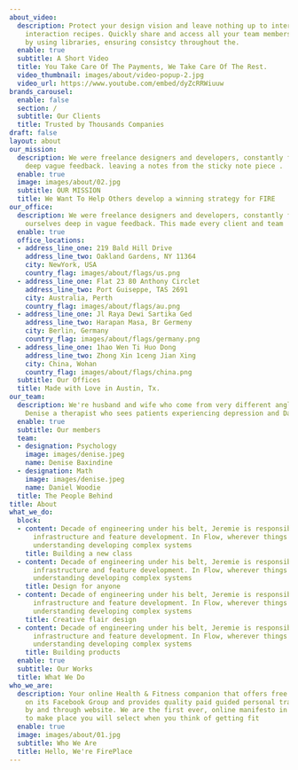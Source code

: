 ```yaml
---
about_video:
  description: Protect your design vision and leave nothing up to interpretation with
    interaction recipes. Quickly share and access all your team members interactions
    by using libraries, ensuring consistcy throughout the.
  enable: true
  subtitle: A Short Video
  title: You Take Care Of The Payments, We Take Care Of The Rest.
  video_thumbnail: images/about/video-popup-2.jpg
  video_url: https://www.youtube.com/embed/dyZcRRWiuuw
brands_carousel:
  enable: false
  section: /
  subtitle: Our Clients
  title: Trusted by Thousands Companies
draft: false
layout: about
our_mission:
  description: We were freelance designers and developers, constantly finding ourselve
    deep vague feedback. leaving a notes from the sticky note piece .
  enable: true
  image: images/about/02.jpg
  subtitle: OUR MISSION
  title: We Want To Help Others develop a winning strategy for FIRE
our_office:
  description: We were freelance designers and developers, constantly finding <br>
    ourselves deep in vague feedback. This made every client and team
  enable: true
  office_locations:
  - address_line_one: 219 Bald Hill Drive
    address_line_two: Oakland Gardens, NY 11364
    city: NewYork, USA
    country_flag: images/about/flags/us.png
  - address_line_one: Flat 23 80 Anthony Circlet
    address_line_two: Port Guiseppe, TAS 2691
    city: Australia, Perth
    country_flag: images/about/flags/au.png
  - address_line_one: Jl Raya Dewi Sartika Ged
    address_line_two: Harapan Masa, Br Germeny
    city: Berlin, Germany
    country_flag: images/about/flags/germany.png
  - address_line_one: 1hao Wen Ti Huo Dong
    address_line_two: Zhong Xin 1ceng Jian Xing
    city: China, Wohan
    country_flag: images/about/flags/china.png
  subtitle: Our Offices
  title: Made with Love in Austin, Tx.
our_team:
  description: We're husband and wife who come from very different angles when understanding personal finance. <br>
    Denise a therapist who sees patients experiencing depression and Daniel a statistician who does math for clinical trials.
  enable: true
  subtitle: Our members
  team:
  - designation: Psychology
    image: images/denise.jpeg
    name: Denise Baxindine
  - designation: Math
    image: images/denise.jpeg
    name: Daniel Woodie
  title: The People Behind
title: About
what_we_do:
  block:
  - content: Decade of engineering under his belt, Jeremie is responsible for technical
      infrastructure and feature development. In Flow, wherever things just work is
      understanding developing complex systems
    title: Building a new class
  - content: Decade of engineering under his belt, Jeremie is responsible for technical
      infrastructure and feature development. In Flow, wherever things just work is
      understanding developing complex systems
    title: Design for anyone
  - content: Decade of engineering under his belt, Jeremie is responsible for technical
      infrastructure and feature development. In Flow, wherever things just work is
      understanding developing complex systems
    title: Creative flair design
  - content: Decade of engineering under his belt, Jeremie is responsible for technical
      infrastructure and feature development. In Flow, wherever things just work is
      understanding developing complex systems
    title: Building products
  enable: true
  subtitle: Our Works
  title: What We Do
who_we_are:
  description: Your online Health & Fitness companion that offers free assistance
    on its Facebook Group and provides quality paid guided personal training packages
    by and through website. We are the first ever, online manifesto in Bangladesh
    to make place you will select when you think of getting fit
  enable: true
  image: images/about/01.jpg
  subtitle: Who We Are
  title: Hello, We're FirePlace
---
```

